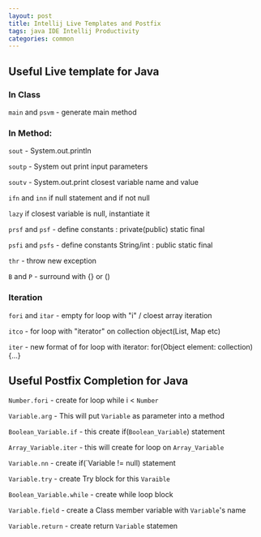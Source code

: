 ```yaml
---
layout: post
title: Intellij Live Templates and Postfix 
tags: java IDE Intellij Productivity 
categories: common
---
```

## Useful Live template for Java

### In Class

`main` and `psvm` - generate main method

### In Method:

`sout` - System.out.println

`soutp` - System out print input parameters

`soutv` - System.out.print closest variable name and value

`ifn` and `inn` if null statement and if not null

`lazy` if closest variable is null, instantiate it

`prsf` and `psf` - define constants : private(public) static final

`psfi` and `psfs` - define constants String/int : public static final

`thr` - throw new exception

`B` and `P` - surround with {} or ()

### Iteration

`fori` and `itar` - empty for loop with "i" / cloest array iteration

`itco` - for loop with "iterator" on collection object(List, Map etc)

`iter` - new format of for loop with iterator: for(Object element: collection){...}

## Useful Postfix Completion for Java

`Number.fori` - create for loop while i < `Number`

`Variable.arg` - This will put `Variable` as parameter into a method

`Boolean_Variable.if` - this create if(`Boolean_Variable`) statement

`Array_Variable.iter` - this will create for loop on `Array_Variable`

`Variable.nn` - create if(`Variable != null) statement

`Variable.try` - create Try block for this `Varaible`

`Boolean_Variable.while` - create while loop block

`Variable.field` - create a Class member variable with `Variable`'s name

`Variable.return` - create return `Variable` statemen
